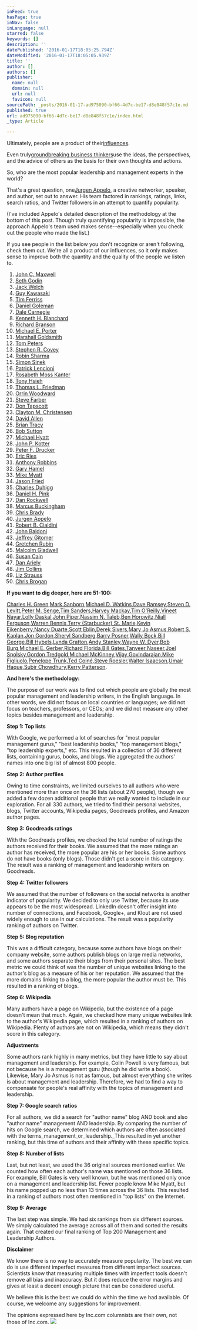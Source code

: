```yaml
---
inFeed: true
hasPage: true
inNav: false
inLanguage: null
starred: false
keywords: []
description: ''
datePublished: '2016-01-17T18:05:25.794Z'
dateModified: '2016-01-17T18:05:05.939Z'
title: ''
author: []
authors: []
publisher:
  name: null
  domain: null
  url: null
  favicon: null
sourcePath: _posts/2016-01-17-ad975090-bf66-4d7c-be17-d8e848f57c1e.md
published: true
url: ad975090-bf66-4d7c-be17-d8e848f57c1e/index.html
_type: Article

---
```

Ultimately, people are a product of their[influences][0].

Even truly[groundbreaking business thinkers][1]use the ideas, the perspectives, and the advice of others as the basis for their own thoughts and actions.

So, who are the most popular leadership and management experts in the world?

That's a great question, one[Jurgen Appelo][2], a creative networker, speaker, and author, set out to answer. His team factored in rankings, ratings, links, search ratios, and Twitter followers in an attempt to quantify popularity.

(I've included Appelo's detailed description of the methodology at the bottom of this post. Though truly quantifying popularity is impossible, the approach Appelo's team used makes sense--especially when you check out the people who made the list.)

If you see people in the list below you don't recognize or aren't following, check them out. We're all a product of our influences, so it only makes sense to improve both the quantity and the quality of the people we listen to.

1. [John C. Maxwell][3]
2. [Seth Godin][4]
3. [Jack Welch][5]
4. [Guy Kawasaki][6]
5. [Tim Ferriss][7]
6. [Daniel Goleman][8]
7. [Dale Carnegie][9]
8. [Kenneth H. Blanchard][10]
9. [Richard Branson][11]
10. [Michael E. Porter][12]
11. [Marshall Goldsmith][13]
12. [Tom Peters][14]
13. [Stephen R. Covey][15]
14. [Robin Sharma][16]
15. [Simon Sinek][17]
16. [Patrick Lencioni][18]
17. [Rosabeth Moss Kanter][19]
18. [Tony Hsieh][20]
19. [Thomas L. Friedman][21]
20. [Orrin Woodward][22]
21. [Steve Farber][23]
22. [Don Tapscott][24]
23. [Clayton M. Christensen][25]
24. [David Allen][26]
25. [Brian Tracy][27]
26. [Bob Sutton][28]
27. [Michael Hyatt][29]
28. [John P. Kotter][30]
29. [Peter F. Drucker][31]
30. [Eric Ries][32]
31. [Anthony Robbins][33]
32. [Gary Hamel][34]
33. [Mike Myatt][35]
34. [Jason Fried][36]
35. [Charles Duhigg][37]
36. [Daniel H. Pink][38]
37. [Dan Rockwell][39]
38. [Marcus Buckingham][40]
39. [Chris Brady][41]
40. [Jurgen Appelo][2]
41. [Robert B. Cialdini][42]
42. [John Baldoni][43]
43. [Jeffrey Gitomer][44]
44. [Gretchen Rubin][45]
45. [Malcolm Gladwell][46]
46. [Susan Cain][47]
47. [Dan Ariely][48]
48. [Jim Collins][49]
49. [Liz Strauss][50]
50. [Chris Brogan][51]

**If you want to dig deeper, here are 51-100:**

[Charles H. Green][52],[Mark Sanborn][53],[Michael D. Watkins][54],[Dave Ramsey][55],[Steven D. Levitt][56],[Peter M. Senge][57],[Tim Sanders][58],[Harvey Mackay][59],[Tim O'Reilly][60],[Vineet Nayar][61],[Lolly Daskal][62],[John Piper][63],[Nassim N. Taleb][64],[Ben Horowitz][65],[Niall Ferguson][66],[Warren Bennis][67],[Terry (Starbucker) St. Marie][68],[Kevin Eikenberry][69],[Nancy Duarte][70],[Scott Eblin][71],[Derek Sivers][72],[Mary Jo Asmus][73],[Robert S. Kaplan][74],[Jon Gordon][75],[Sheryl Sandberg][76],[Barry Posner][77],[Wally Bock][78],[Bill George][79],[Bill Hybels][80],[Lynda Gratton][81],[Andy Stanley][82],[Wayne W. Dyer][83],[Bob Burg][84],[Michael E. Gerber][85],[Richard Florida][86],[Bill Gates][87],[Tanveer Naseer][88],[Joel Spolsky][89],[Gordon Tredgold][90],[Michael McKinney][91],[Vijay Govindarajan][92],[Mike Figliuolo][93],[Penelope Trunk][94],[Ted Coiné][95],[Steve Roesler][96],[Walter Isaacson][97],[Umair Haque][98],[Subir Chowdhury][99],[Kerry Patterson][100].

**And here's the methodology:**

The purpose of our work was to find out which people are globally the most popular management and leadership writers, in the English language. In other words, we did not focus on local countries or languages; we did not focus on teachers, professors, or CEOs; and we did not measure any other topics besides management and leadership.

**Step 1: Top lists**

With Google, we performed a lot of searches for "most popular management gurus," "best leadership books," "top management blogs," "top leadership experts," etc. This resulted in a collection of 36 different lists, containing gurus, books, and blogs. We aggregated the authors' names into one big list of almost 800 people.

**Step 2: Author profiles**

Owing to time constraints, we limited ourselves to all authors who were mentioned more than once on the 36 lists (about 270 people), though we added a few dozen additional people that we really wanted to include in our exploration. For all 330 authors, we tried to find their personal websites, blogs, Twitter accounts, Wikipedia pages, Goodreads profiles, and Amazon author pages.

**Step 3: Goodreads ratings**

With the Goodreads profiles, we checked the total number of ratings the authors received for their books. We assumed that the more ratings an author has received, the more popular are his or her books. Some authors do not have books (only blogs). Those didn't get a score in this category. The result was a ranking of management and leadership writers on Goodreads.

**Step 4: Twitter followers**

We assumed that the number of followers on the social networks is another indicator of popularity. We decided to only use Twitter, because its use appears to be the most widespread. LinkedIn doesn't offer insight into number of connections, and Facebook, Google+, and Klout are not used widely enough to use in our calculations. The result was a popularity ranking of authors on Twitter.

**Step 5: Blog reputation**

This was a difficult category, because some authors have blogs on their company website, some authors publish blogs on large media networks, and some authors separate their blogs from their personal sites. The best metric we could think of was the number of unique websites linking to the author's blog as a measure of his or her reputation. We assumed that the more domains linking to a blog, the more popular the author must be. This resulted in a ranking of blogs.

**Step 6: Wikipedia**

Many authors have a page on Wikipedia, but the existence of a page doesn't mean that much. Again, we checked how many unique websites link to the author's Wikipedia page, which resulted in a ranking of authors on Wikipedia. Plenty of authors are not on Wikipedia, which means they didn't score in this category.

**Adjustments**

Some authors rank highly in many metrics, but they have little to say about management and leadership. For example, Colin Powell is very famous, but not because he is a management guru (though he did write a book). Likewise, Mary Jo Asmus is not as famous, but almost everything she writes is about management and leadership. Therefore, we had to find a way to compensate for people's real affinity with the topics of management and leadership.

**Step 7: Google search ratios**

For all authors, we did a search for "author name" blog AND book and also "author name" management AND leadership. By comparing the number of hits on Google search, we determined which authors are often associated with the terms_management_or_leadership._This resulted in yet another ranking, but this time of authors and their affinity with these specific topics.

**Step 8: Number of lists**

Last, but not least, we used the 36 original sources mentioned earlier. We counted how often each author's name was mentioned on those 36 lists. For example, Bill Gates is very well known, but he was mentioned only once on a management and leadership list. Fewer people know Mike Myatt, but his name popped up no less than 13 times across the 36 lists. This resulted in a ranking of authors most often mentioned in "top lists" on the Internet.

**Step 9: Average**

The last step was simple. We had six rankings from six different sources. We simply calculated the average across all of them and sorted the results again. That created our final ranking of Top 200 Management and Leadership Authors.

**Disclaimer**

We know there is no way to accurately measure popularity. The best we can do is use different imperfect measures from different imperfect sources. Scientists know that measuring multiple times with imperfect tools doesn't remove all bias and inaccuracy. But it does reduce the error margins and gives at least a decent enough picture that can be considered useful.

We believe this is the best we could do within the time we had available. Of course, we welcome any suggestions for improvement.

The opinions expressed here by Inc.com columnists are their own, not those of Inc.com.
![](https://the-grid-user-content.s3-us-west-2.amazonaws.com/247d84bb-de41-4911-ade1-3338b8acda35.jpg)

[0]: http://www.inc.com/jeff-haden/what-inspired-10-successful-entrepreneurs-to-become-entrepreneurs.html
[1]: http://www.inc.com/jeff-haden/how-groundbreaking-thinkers-spread-their-ideas.html
[2]: http://www.jurgenappelo.com/
[3]: http://www.johnmaxwell.com/
[4]: http://www.sethgodin.com/
[5]: http://jackwelch.strayer.edu/
[6]: http://www.guykawasaki.com/
[7]: http://fourhourworkweek.com/blog/
[8]: http://www.danielgoleman.info/
[9]: http://www.dalecarnegie.com/
[10]: http://www.kenblanchard.com/
[11]: http://www.virgin.com/richard-branson
[12]: http://www.isc.hbs.edu/
[13]: http://www.marshallgoldsmithlibrary.com/
[14]: http://www.tompeters.com/
[15]: http://www.stephencovey.com/
[16]: http://www.robinsharma.com/
[17]: http://www.startwithwhy.com/
[18]: http://www.tablegroup.com/
[19]: http://www.rosabethkanter.com/
[20]: http://www.deliveringhappiness.com/
[21]: http://www.thomasfriedman.com/
[22]: http://www.orrinwoodward.com/
[23]: http://www.stevefarber.com/
[24]: http://www.dontapscott.com/
[25]: http://www.claytonchristensen.com/
[26]: http://www.gettingthingsdone.com/
[27]: http://www.briantracy.com/
[28]: http://www.bobsutton.net/
[29]: http://www.michaelhyatt.com/
[30]: http://www.kotterinternational.com/
[31]: http://www.druckerinstitute.com/
[32]: http://www.startuplessonslearned.com/
[33]: http://www.tonyrobbins.com/
[34]: http://www.garyhamel.com/
[35]: http://www.mikemyatt.com/
[36]: http://www.signalvnoise.com/
[37]: http://www.charlesduhigg.com/
[38]: http://www.danpink.com/
[39]: http://www.leadershipfreak.wordpress.com/
[40]: http://www.marcusbuckingham.com/
[41]: http://www.chrisbradylife.com/
[42]: http://www.influenceatwork.com/
[43]: http://www.johnbaldoni.com/
[44]: http://www.gitomer.com/
[45]: http://www.gretchenrubin.com/
[46]: http://www.gladwell.com/
[47]: http://www.susancain.net/
[48]: http://www.danariely.com/
[49]: http://www.jimcollins.com/
[50]: http://www.successful-blog.com/
[51]: http://www.chrisgbrogan.com/
[52]: http://trustedadvisor.com/
[53]: http://www.marksanborn.com/
[54]: http://www.genesisadvisers.com/
[55]: http://www.daveramsey.com/
[56]: http://www.freakonomics.com/
[57]: http://www.solonline.org/
[58]: http://www.timsanders.com/
[59]: http://www.harveymackay.com/
[60]: http://www.oreilly.com/tim/
[61]: http://www.vineetnayar.com/
[62]: http://www.lollydaskal.com/
[63]: http://www.desiringgood.org/
[64]: http://www.fooledbyrandomness.com/
[65]: http://www.bhorowitz.com/
[66]: http://www.niallferguson.com/
[67]: http://www.warrenbennis.com/
[68]: http://www.terrystarbucker.com/
[69]: http://www.kevineikenberry.com/
[70]: http://www.inc.com/wwww.duarte.com
[71]: http://www.eblingroup.com/
[72]: http://www.sivers.org/
[73]: http://www.aspire-cs.com/
[74]: http://www.hbs.edu/faculty/Pages/profile.aspx?facId=6487
[75]: http://www.jongordon.com/
[76]: http://leanin.org/
[77]: http://www.leadershipchallenge.com/
[78]: http://www.threestarleadership.com/
[79]: http://www.billgeorge.org/
[80]: http://www.billhybels.org/
[81]: http://www.lyndagratton.com/
[82]: http://www.andystanley.com/
[83]: http://www.drwaynedyer.com/
[84]: http://www.burg.com/
[85]: http://www.michaelgerbercompanies.com/
[86]: http://www.creativeclass.com/
[87]: http://www.gatesnotes.com/
[88]: http://www.tanveernaseer.com/
[89]: http://www.joelonsoftware.com/
[90]: http://www.leadership-principles.com/
[91]: http://www.leadershipnow.com/
[92]: http://www.tuck.dartmouth.edu/people/vg/blog
[93]: http://www.thoughtleadersllc.com/
[94]: http://www.penelopetrunk.com/
[95]: http://www.switchandshift.com/
[96]: http://www.steveroesler.com/
[97]: http://authors.simonandschuster.com/walter-isaacson/697650
[98]: http://www.umairhaque.com/
[99]: http://www.subirchowdhury.com/
[100]: http://www.vitalsmarts.com/